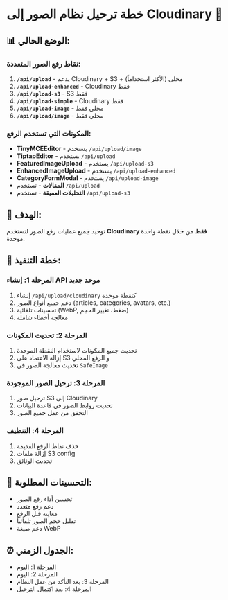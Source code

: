 # خطة ترحيل نظام الصور إلى Cloudinary 🎯

## 📊 الوضع الحالي:

### نقاط رفع الصور المتعددة:
1. **`/api/upload`** - يدعم Cloudinary + S3 + محلي (الأكثر استخداماً)
2. **`/api/upload-enhanced`** - Cloudinary فقط
3. **`/api/upload-s3`** - S3 فقط 
4. **`/api/upload-simple`** - Cloudinary فقط
5. **`/api/upload-image`** - محلي فقط
6. **`/api/upload/image`** - محلي فقط

### المكونات التي تستخدم الرفع:
- **TinyMCEEditor** - يستخدم `/api/upload/image`
- **TiptapEditor** - يستخدم `/api/upload`
- **FeaturedImageUpload** - يستخدم `/api/upload-s3`
- **EnhancedImageUpload** - يستخدم `/api/upload-enhanced`
- **CategoryFormModal** - يستخدم `/api/upload-image`
- **المقالات** - تستخدم `/api/upload`
- **التحليلات العميقة** - تستخدم `/api/upload-s3`

## 🎯 الهدف:
توحيد جميع عمليات رفع الصور لتستخدم **Cloudinary فقط** من خلال نقطة واحدة موحدة.

## 📝 خطة التنفيذ:

### المرحلة 1: إنشاء API موحد جديد
1. إنشاء `/api/upload/cloudinary` كنقطة موحدة
2. دعم جميع أنواع الصور (articles, categories, avatars, etc.)
3. تحسينات تلقائية (WebP, ضغط، تغيير الحجم)
4. معالجة أخطاء شاملة

### المرحلة 2: تحديث المكونات
1. تحديث جميع المكونات لاستخدام النقطة الموحدة
2. إزالة الاعتماد على S3 و الرفع المحلي
3. تحديث معالجة الصور في `SafeImage`

### المرحلة 3: ترحيل الصور الموجودة
1. ترحيل صور S3 إلى Cloudinary
2. تحديث روابط الصور في قاعدة البيانات
3. التحقق من عمل جميع الصور

### المرحلة 4: التنظيف
1. حذف نقاط الرفع القديمة
2. إزالة ملفات S3 config
3. تحديث الوثائق

## 🔧 التحسينات المطلوبة:
- تحسين أداء رفع الصور
- دعم رفع متعدد
- معاينة قبل الرفع
- تقليل حجم الصور تلقائياً
- دعم صيغة WebP

## ⏰ الجدول الزمني:
- المرحلة 1: اليوم
- المرحلة 2: اليوم
- المرحلة 3: بعد التأكد من عمل النظام
- المرحلة 4: بعد اكتمال الترحيل 